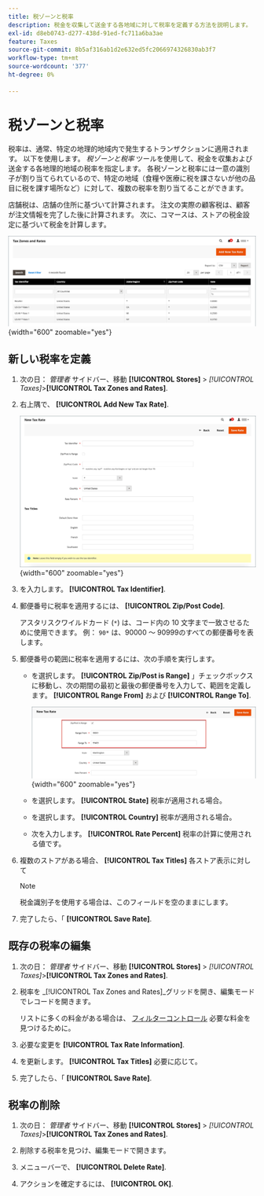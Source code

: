 ```yaml
---
title: 税ゾーンと税率
description: 税金を収集して送金する各地域に対して税率を定義する方法を説明します。
exl-id: d8eb0743-d277-438d-91ed-fc711a6ba3ae
feature: Taxes
source-git-commit: 8b5af316ab1d2e632ed5fc2066974326830ab3f7
workflow-type: tm+mt
source-wordcount: '377'
ht-degree: 0%

---
```


# 税ゾーンと税率

税率は、通常、特定の地理的地域内で発生するトランザクションに適用されます。 以下を使用します。 _税ゾーンと税率_ ツールを使用して、税金を収集および送金する各地理的地域の税率を指定します。 各税ゾーンと税率には一意の識別子が割り当てられているので、特定の地域（食糧や医療に税を課さないが他の品目に税を課す場所など）に対して、複数の税率を割り当てることができます。

店舗税は、店舗の住所に基づいて計算されます。 注文の実際の顧客税は、顧客が注文情報を完了した後に計算されます。 次に、コマースは、ストアの税金設定に基づいて税金を計算します。

![税ゾーンと税率](./assets/tax-zones-rates.png){width="600" zoomable="yes"}

## 新しい税率を定義

1. 次の日： _管理者_ サイドバー、移動 **[!UICONTROL Stores]** > _[!UICONTROL Taxes]_>**[!UICONTROL Tax Zones and Rates]**.

1. 右上隅で、 **[!UICONTROL Add New Tax Rate]**.

   ![新しい税率](./assets/tax-rate-new.png){width="600" zoomable="yes"}

1. を入力します。 **[!UICONTROL Tax Identifier]**.

1. 郵便番号に税率を適用するには、 **[!UICONTROL Zip/Post Code]**.

   アスタリスクワイルドカード (`*`) は、コード内の 10 文字まで一致させるために使用できます。 例： `90*` は、90000 ～ 90999のすべての郵便番号を表します。

1. 郵便番号の範囲に税率を適用するには、次の手順を実行します。

   - を選択します。 **[!UICONTROL Zip/Post is Range]** 」チェックボックスに移動し、次の期間の最初と最後の郵便番号を入力して、範囲を定義します。 **[!UICONTROL Range From]** および **[!UICONTROL Range To]**.

     ![ZIP/POST が範囲](./assets/tax-rate-new-zip-post-range.png){width="600" zoomable="yes"}

   - を選択します。 **[!UICONTROL State]** 税率が適用される場合。

   - を選択します。 **[!UICONTROL Country]** 税率が適用される場合。

   - 次を入力します。 **[!UICONTROL Rate Percent]** 税率の計算に使用される値です。

1. 複数のストアがある場合、 **[!UICONTROL Tax Titles]** 各ストア表示に対して

   >[!NOTE]
   >
   >税金識別子を使用する場合は、このフィールドを空のままにします。

1. 完了したら、「 **[!UICONTROL Save Rate]**.

## 既存の税率の編集

1. 次の日： _管理者_ サイドバー、移動 **[!UICONTROL Stores]** > _[!UICONTROL Taxes]_>**[!UICONTROL Tax Zones and Rates]**.

1. 税率を _[!UICONTROL Tax Zones and Rates]_グリッドを開き、編集モードでレコードを開きます。

   リストに多くの料金がある場合は、 [フィルターコントロール](../getting-started/admin-grid-controls.md) 必要な料金を見つけるために。

1. 必要な変更を **[!UICONTROL Tax Rate Information]**.

1. を更新します。 **[!UICONTROL Tax Titles]** 必要に応じて。

1. 完了したら、「 **[!UICONTROL Save Rate]**.

## 税率の削除

1. 次の日： _管理者_ サイドバー、移動 **[!UICONTROL Stores]** > _[!UICONTROL Taxes]_>**[!UICONTROL Tax Zones and Rates]**.

1. 削除する税率を見つけ、編集モードで開きます。

1. メニューバーで、 **[!UICONTROL Delete Rate]**.

1. アクションを確定するには、 **[!UICONTROL OK]**.
